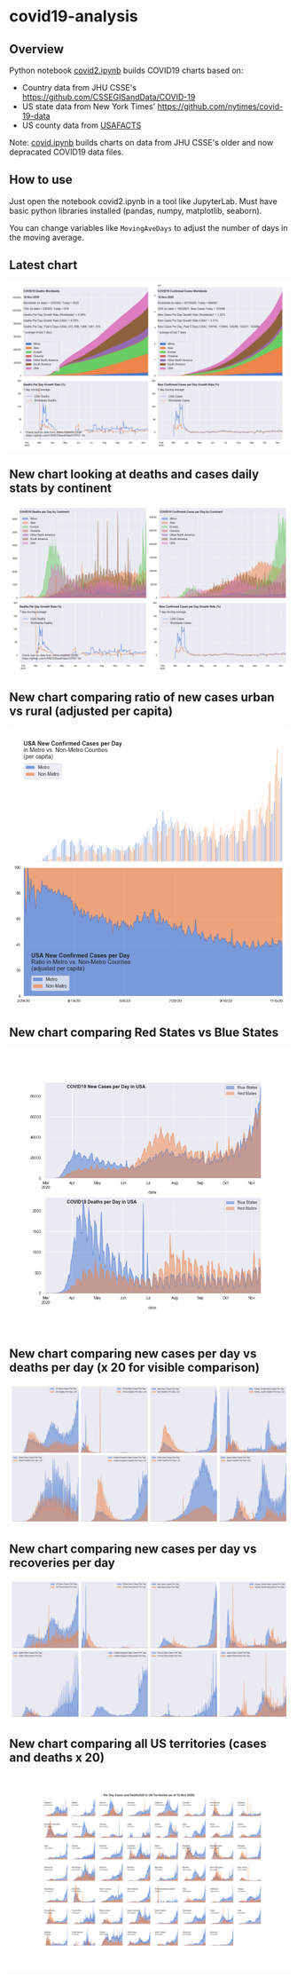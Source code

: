 # covid19-analysis

## Overview
Python notebook [covid2.ipynb](https://github.com/danlaw/covid19-analysis/blob/master/covid2.ipynb) builds COVID19 charts based on:
* Country data from JHU CSSE's https://github.com/CSSEGISandData/COVID-19
* US state data from New York Times' https://github.com/nytimes/covid-19-data
* US county data from [USAFACTS](https://usafacts.org/visualizations/coronavirus-covid-19-spread-map/)

Note: [covid.ipynb](https://github.com/danlaw/covid19-analysis/blob/master/covid.ipynb) builds charts on data from JHU CSSE's older and now depracated COVID19 data files.

## How to use
Just open the notebook covid2.ipynb in a tool like JupyterLab. Must have basic python libraries installed (pandas, numpy, matplotlib, seaborn).

You can change variables like ``MovingAveDays`` to adjust the number of days in the moving average.

## Latest chart
![Latest chart](charts/20201112-covid19-chart.png)

## New chart looking at deaths and cases daily stats by continent
![Comparison chart](charts/20201112-covid19-chart-perday.png)

## New chart comparing ratio of new cases urban vs rural (adjusted per capita)
![Urban rural per capita chart](charts/20201112-US-counties-urban-vs-rural-per-capita.png)

## New chart comparing Red States vs Blue States
![Red vs Blue chart](charts/20201112-compare-daily-red-vs-blue-states.png)

## New chart comparing new cases per day vs deaths per day (x 20 for visible comparison)
![Comparison chart](charts/20201112-comparison-chart.png)

## New chart comparing new cases per day vs recoveries per day
![Recovery chart](charts/20201112-comparison-recovery-chart.png)

## New chart comparing all US territories (cases and deaths x 20)
![Territories chart](charts/20201112-compare-US-territories.png)

